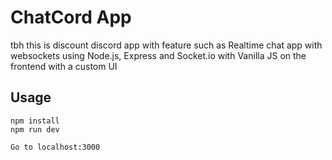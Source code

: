 # ChatCord App
tbh this is discount discord app with feature such as Realtime chat app with websockets using Node.js, Express and Socket.io with Vanilla JS on the frontend with a custom UI
## Usage
```
npm install
npm run dev

Go to localhost:3000
```


